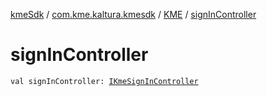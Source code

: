 [kmeSdk](../../index.md) / [com.kme.kaltura.kmesdk](../index.md) / [KME](index.md) / [signInController](./sign-in-controller.md)

# signInController

`val signInController: `[`IKmeSignInController`](../../com.kme.kaltura.kmesdk.controller/-i-kme-sign-in-controller/index.md)